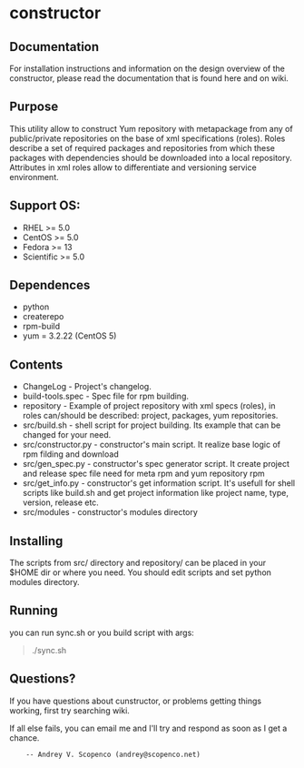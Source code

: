 constructor
===========

Documentation
--------
For installation instructions and information on the design overview
of the constructor, please read the documentation that is found here 
and on wiki.

Purpose
-------
This utility allow to construct Yum repository with metapackage from any of public/private repositories on the base of xml specifications (roles). Roles describe a set of required packages and repositories from which these packages with dependencies should be downloaded into a local repository. Attributes in xml roles allow to differentiate and versioning service environment.

Support OS:
--------
- RHEL >= 5.0
- CentOS >= 5.0
- Fedora >= 13
- Scientific >= 5.0

Dependences
--------
- python 
- createrepo
- rpm-build
- yum = 3.2.22 (CentOS 5)

Contents
--------

- ChangeLog           - Project's changelog.
- build-tools.spec    - Spec file for rpm building.
- repository          - Example of project repository with xml specs (roles),
                        in roles can/should be described: project, packages, 
                        yum repositories.
- src/build.sh        - shell script for project building. Its example 
                        that can be changed for your need.
- src/constructor.py  - constructor's main script. It realize base logic 
                        of rpm filding and download
- src/gen_spec.py     - constructor's spec generator script. It create project
                        and release spec file need for meta rpm and yum 
                        repository rpm  
- src/get_info.py     - constructor's get information script. It's usefull
                        for shell scripts like build.sh and get project 
                        information like project name, type, version, 
                        release etc.
- src/modules         - constructor's modules directory


Installing
----------

The scripts from src/ directory  and repository/ can be placed in your $HOME dir 
or where you need. You should edit scripts and set python modules directory.

Running 
-------

you can run sync.sh or you build script with args:
> ./sync.sh 

Questions?
----------

If you have questions about cunstructor, or problems getting things
working, first try searching wiki.

If all else fails, you can email me and I'll try and respond as
soon as I get a chance.

        -- Andrey V. Scopenco (andrey@scopenco.net)
